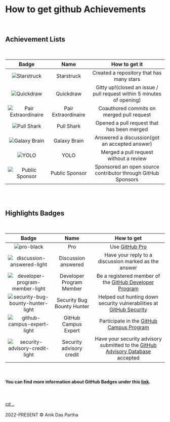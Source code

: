 # How to get github Achievements

<br>

## Achievement Lists

<br>

|                                                                           Badge                                                                            |        Name         |                             How to get it                             |
| :--------------------------------------------------------------------------------------------------------------------------------------------------------: | :-----------------: | :-------------------------------------------------------------------: |
|          <span class="badge-img">![Starstruck](https://github.githubassets.com/images/modules/profile/achievements/starstruck-default.png)</span>          |     Starstruck      |               Created a repository that has many stars                |
|           <span class="badge-img">![Quickdraw](https://github.githubassets.com/images/modules/profile/achievements/quickdraw-default.png)</span>           |      Quickdraw      | Gitty up!(closed an issue / pull request within 5 minutes of opening) |
| <span class="badge-img">![Pair Extraordinaire](https://github.githubassets.com/images/modules/profile/achievements/pair-extraordinaire-default.png)</span> | Pair Extraordinaire |               Coauthored commits on merged pull request               |
|          <span class="badge-img">![Pull Shark](https://github.githubassets.com/images/modules/profile/achievements/pull-shark-default.png)</span>          |     Pull Shark      |              Opened a pull request that has been merged               |
|        <span class="badge-img">![Galaxy Brain](https://github.githubassets.com/images/modules/profile/achievements/galaxy-brain-default.png)</span>        |    Galaxy Brain     |             Answered a discussion(got an accepted answer)             |
|                <span class="badge-img">![YOLO](https://github.githubassets.com/images/modules/profile/achievements/yolo-default.png)</span>                |        YOLO         |                Merged a pull request without a review                 |
|      <span class="badge-img">![Public Sponsor](https://github.githubassets.com/images/modules/profile/achievements/public-sponsor-default.png)</span>      |   Public Sponsor    |     Sponsored an open source contributor through GitHub Sponsors      |

<br>
<br >

## Highlights Badges

<br>

|                                                                             Badge                                                                             |            Name            |                                                            How to get                                                             |
| :-----------------------------------------------------------------------------------------------------------------------------------------------------------: | :------------------------: | :-------------------------------------------------------------------------------------------------------------------------------: |
|            ![pro-black](https://user-images.githubusercontent.com/65187002/173065669-d1fdb5a7-8895-43cc-8dea-72a511a37e86.svg#gh-light-mode-only)             |            Pro             |            Use [GitHub Pro](https://docs.github.com/en/get-started/learning-about-github/githubs-products#github-pro)             |
|    ![discussion-answered-light](https://user-images.githubusercontent.com/65187002/173078106-28bea542-4620-46ee-837d-defda3e44ca6.svg#gh-light-mode-only)     |    Discussion answered     |                                       Have your reply to a discussion marked as the answer                                        |
|  ![developer-program-member-light](https://user-images.githubusercontent.com/65187002/173079614-33f43a97-1cc2-4228-85e3-ef43836e17c2.svg#gh-light-mode-only)  |  Developer Program Member  | Be a registered member of the [GitHub Developer Program](https://docs.github.com/en/developers/overview/github-developer-program) |
| ![security-bug-bounty-hunter-light](https://user-images.githubusercontent.com/65187002/173081657-e500d72c-9247-44c2-a3d3-2deff30e1ae7.svg#gh-light-mode-only) | Security Bug Bounty Hunter |                 Helped out hunting down security vulnerabilities at [GitHub Security](https://bounty.github.com/)                 |
|    ![github-campus-expert-light](https://user-images.githubusercontent.com/65187002/173082836-08be81fe-13b7-4acf-9096-e5241d76f237.svg#gh-light-mode-only)    |    GitHub Campus Expert    |                         Participate in the [GitHub Campus Program](https://education.github.com/experts)                          |
|  ![security-advisory-credit-light](https://user-images.githubusercontent.com/65187002/173084071-5f321da2-b2a9-490b-a524-1b21fa384d7e.svg#gh-light-mode-only)  |  Security advisory credit  |          Have your security advisory submitted to the [GitHub Advisory Database](https://github.com/advisories) accepted          |

<br>

#### You can find more information about GitHub Badges under this [link](https://docs.github.com/en/account-and-profile/setting-up-and-managing-your-github-profile/customizing-your-profile/personalizing-your-profile#displaying-badges-on-your-profile).

<br>

<br>
<a className="cd-style" href="./">cd ..</a>
<br>
<br>
<span className="copyright-txt">2022-PRESENT © Anik Das Partha</span>
